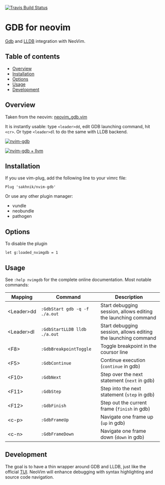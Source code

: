 [![Travis Build Status](https://travis-ci.org/sakhnik/nvim-gdb.svg?branch=master)](https://travis-ci.org/sakhnik/nvim-gdb)

# GDB for neovim

[Gdb](https://www.gnu.org/software/gdb/) and [LLDB](https://lldb.llvm.org/) integration with NeoVim.

## Table of contents

  * [Overview](#overview)
  * [Installation](#installation)
  * [Options](#options)
  * [Usage](#usage)
  * [Development](#development)

## Overview

Taken from the neovim: [neovim\_gdb.vim](https://github.com/neovim/neovim/blob/master/contrib/gdb/neovim_gdb.vim)

It is instantly usable: type `<leader>dd`, edit GDB launching command, hit `<cr>`.
Or type `<leader>dl` to do the same with LLDB backend.

[![nvim-gdb](https://asciinema.org/a/E8sKlS53Dm6UzK2MJjEolOyam.png)](https://asciinema.org/a/E8sKlS53Dm6UzK2MJjEolOyam?autoplay=1)

[![nvim-gdb + llvm](https://asciinema.org/a/162697.png)](https://asciinema.org/a/162697)

## Installation

If you use vim-plug, add the following line to your vimrc file:

```vim
Plug 'sakhnik/nvim-gdb'
```

Or use any other plugin manager:

  - vundle
  - neobundle
  - pathogen

## Options

To disable the plugin
```vim
let g:loaded_nvimgdb = 1
```

## Usage

See `:help nvimgdb` for the complete online documentation. Most notable commands:

| Mapping          | Command                        | Description                                                   |
|------------------|--------------------------------|---------------------------------------------------------------|
| &lt;Leader&gt;dd | `:GdbStart gdb -q -f ./a.out`  | Start debugging session, allows editing the launching command |
| &lt;Leader&gt;dl | `:GdbStartLLDB lldb ./a.out`   | Start debugging session, allows editing the launching command |
| &lt;F8&gt;       | `:GdbBreakpointToggle`         | Toggle breakpoint in the coursor line                         |
| &lt;F5&gt;       | `:GdbContinue`                 | Continue execution (`continue` in gdb)                        |
| &lt;F10&gt;      | `:GdbNext`                     | Step over the next statement (`next` in gdb)                  |
| &lt;F11&gt;      | `:GdbStep`                     | Step into the next statement (`step` in gdb)                  |
| &lt;F12&gt;      | `:GdbFinish`                   | Step out the current frame (`finish` in gdb)                  |
| &lt;c-p&gt;      | `:GdbFrameUp`                  | Navigate one frame up (`up` in gdb)                           |
| &lt;c-n&gt;      | `:GdbFrameDown`                | Navigate one frame down (`down` in gdb)                       |

## Development

The goal is to have a thin wrapper around
GDB and LLDB, just like the official
[TUI](https://sourceware.org/gdb/onlinedocs/gdb/TUI.html). NeoVim will enhance
debugging with syntax highlighting and source code navigation.
